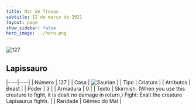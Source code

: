 ```yaml
---
title: Mar de Trevas
subtitle: 12 de março de 2021
layout: page
show_sidebar: false
hero_image: ../hero.png
---
```


![127](https://cdn.keyforgegame.com/media/card_front/pt/496_127_R44F8PM658GH_pt.png)

## Lapissauro

|----|----|
| Número | 127 |
| Casa | ![Saurian](https://archonarcana.com/images/thumb/9/9e/Saurian_P.png/22px-Saurian_P.png "Sauro") |
| Tipo | Criatura |
| Atributos | Beast |
| Poder | 3 |
| Armadura | 0 |
| Texto | Skirmish. (When you use this creature to fight, it is dealt no damage in return.)  Fight: Exalt the creature Lapisaurus fights. |
| Raridade | Gêmeo do Mal |
